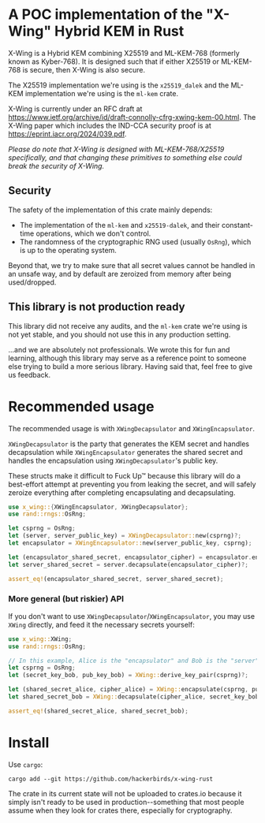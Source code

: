 # A POC implementation of the "X-Wing" Hybrid KEM in Rust

X-Wing is a Hybrid KEM combining X25519 and ML-KEM-768 (formerly known as Kyber-768). It is designed such that if either X25519 or ML-KEM-768 is secure, then X-Wing is also secure.

The X25519 implementation we're using is the `x25519_dalek` and the ML-KEM implementation we're using is the `ml-kem` crate.

X-Wing is currently under an RFC draft at https://www.ietf.org/archive/id/draft-connolly-cfrg-xwing-kem-00.html.
The X-Wing paper which includes the IND-CCA security proof is at https://eprint.iacr.org/2024/039.pdf. 

*Please do note that X-Wing is designed with ML-KEM-768/X25519 specifically, and that changing these primitives to something else could break the security of X-Wing.*

## Security

The safety of the implementation of this crate mainly depends: 

 - The implementation of the `ml-kem` and `x25519-dalek`, and their constant-time operations, which we don't control. 
 - The randomness of the cryptographic RNG used (usually `OsRng`), which is up to the operating system.

Beyond that, we try to make sure that all secret values cannot be handled in an unsafe way, and by default are zeroized from memory after being used/dropped. 

## This library is not production ready

This library did not receive any audits, and the `ml-kem` crate we're using is not yet stable, and you should not use this in any production setting. 

...and we are absolutely not professionals. We wrote this for fun and learning, although this library may serve as a reference point to someone else trying to build a more serious library. Having said that, feel free to give us feedback.

# Recommended usage

The recommended usage is with `XWingDecapsulator` and `XWingEncapsulator`.

`XWingDecapsulator` is the party that generates the KEM secret and handles decapsulation while `XWingEncapsulator` generates the shared secret and handles the encapsulation using `XWingDecapsulator`'s public key.

These structs make it difficult to Fuck Up™ because this library will do a best-effort attempt at preventing you from leaking the secret, and will safely zeroize everything after completing encapsulating and decapsulating.

```rust
use x_wing::{XWingEncapsulator, XWingDecapsulator};
use rand::rngs::OsRng;

let csprng = OsRng;
let (server, server_public_key) = XWingDecapsulator::new(csprng)?;
let encapsulator = XWingEncapsulator::new(server_public_key, csprng);

let (encapsulator_shared_secret, encapsulator_cipher) = encapsulator.encapsulate()?;
let server_shared_secret = server.decapsulate(encapsulator_cipher)?;

assert_eq!(encapsulator_shared_secret, server_shared_secret);
```

### More general (but riskier) API 

If you don't want to use `XWingDecapsulator`/`XWingEncapsulator`, you may use `XWing` directly, and feed it the necessary secrets yourself:

```rust
use x_wing::XWing;
use rand::rngs::OsRng;

// In this example, Alice is the "encapsulator" and Bob is the "server". 
let csprng = OsRng;
let (secret_key_bob, pub_key_bob) = XWing::derive_key_pair(csprng)?;

let (shared_secret_alice, cipher_alice) = XWing::encapsulate(csprng, pub_key_bob)?;
let shared_secret_bob = XWing::decapsulate(cipher_alice, secret_key_bob)?;

assert_eq!(shared_secret_alice, shared_secret_bob);
```

# Install

Use `cargo`:

```
cargo add --git https://github.com/hackerbirds/x-wing-rust
```

The crate in its current state will not be uploaded to crates.io because it simply isn't ready to be used in production--something that most people assume when they look for crates there, especially for cryptography.